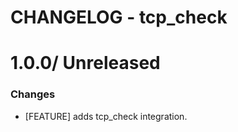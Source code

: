 # CHANGELOG - tcp_check

1.0.0/ Unreleased
==================

### Changes

* [FEATURE] adds tcp_check integration.
